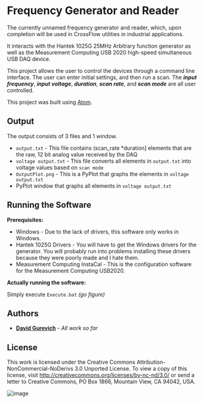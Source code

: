 # Frequency Generator and Reader

The currently unnamed frequency generator and reader, which, upon completion will be used in CrossFlow utilities in industrial applications.

It interacts with the Hantek 1025G 25MHz Arbitrary function generator as well as the Measurement Computing USB 2020 high-speed simultaneous USB DAQ device.

This project allows the user to control the devices through a command line interface. The user can enter initial settings, and then run a scan. The ***input frequency***, ***input voltage***, ***duration***, ***scan rate***, and ***scan mode*** are all user controlled.

This project was built using [Atom](atom.io).

## Output

The output consists of 3 files and 1 window.
* ```output.txt``` - This file contains (scan_rate \*duration] elements that are the raw, 12 bit analog value received by the DAQ
* ```voltage output.txt``` - This file converts all elements in ```output.txt``` into voltage values based on ```scan mode```
* ```OutputPlot.png``` - This is a PyPlot that graphs the elements in ```voltage output.txt```
* PyPlot window that graphs all elements in ```voltage output.txt```

## Running the Software

**Prerequisites:**
* Windows - Due to the lack of drivers, this software only works in Windows.
* Hantek 1025G Drivers - You will have to get the Windows drivers for the generator. You will probably run into problems installing these drivers because they were poorly made and I hate them.
* Measurement Computing InstaCal - This is the configuration software for the Measurement Computing USB2020.

**Actually running the software:**

Simply execute ```Execute.bat``` *(go figure)*



## Authors

* [**David Gurevich**](https://github.com/davidgur) - *All work so far*

## License

This work is licensed under the Creative Commons Attribution-NonCommercial-NoDerivs 3.0 Unported License. To view a copy of this license, visit http://creativecommons.org/licenses/by-nc-nd/3.0/ or send a letter to Creative Commons, PO Box 1866, Mountain View, CA 94042, USA.

![image](https://i.creativecommons.org/l/by-nc-nd/3.0/88x31.png)
